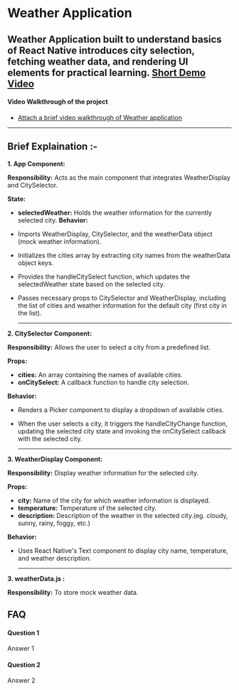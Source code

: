 
# Weather Application

Weather Application built to understand basics of React Native introduces city selection, fetching weather data, and rendering UI elements for practical learning.
[Short Demo Video](https://drive.google.com/file/d/1Enerqtij1bgkM1a4NmMR8Km2thOXkJ2q/view?usp=sharing)
---------------------------------------------------------------------------------------------------------------------------------------------------------------
#### Video Walkthrough of the project

 - [Attach a brief video walkthrough of Weather application]()
---------------------------------------------------------------------------------------------------------------------------------------------------------------

## Brief Explaination :-
    

**1. App Component:**

**Responsibility:** 
Acts as the main component that integrates WeatherDisplay and CitySelector.

**State:**
- **selectedWeather:** Holds the weather information for the currently selected city.
**Behavior:**
- Imports WeatherDisplay, CitySelector, and the weatherData object (mock weather information).
- Initializes the cities array by extracting city names from the weatherData object keys.
- Provides the handleCitySelect function, which updates the selectedWeather state based on the selected city.
- Passes necessary props to CitySelector and WeatherDisplay, including the list of cities and weather information for the default city (first city in the list).

    ---------------------------------------------------------------------------------------------------------------------------------------------------------------

**2. CitySelector Component:**

**Responsibility:** 
Allows the user to select a city from a predefined list.

**Props:**
- **cities:** An array containing the names of available cities.
- **onCitySelect:** A callback function to handle city selection.

**Behavior:**
- Renders a Picker component to display a dropdown of available cities.
- When the user selects a city, it triggers the handleCityChange function, updating the selected city state and invoking the onCitySelect callback with the selected city.


    ---------------------------------------------------------------------------------------------------------------------------------------------------------------
**3. WeatherDisplay Component:**

**Responsibility:** 
Display weather information for the selected city.

**Props:**
- **city:** Name of the city for which weather information is displayed.
- **temperature:** Temperature of the selected city.
- **description:** Description of the weather in the selected city.(eg. cloudy, sunny, rainy, foggy, etc.)


**Behavior:**
- Uses React Native's Text component to display city name, temperature, and weather description.

    ---------------------------------------------------------------------------------------------------------------------------------------------------------------
**3. weatherData.js :** 

**Responsibility:** 
To store mock weather data.

## FAQ

#### Question 1

Answer 1

#### Question 2

Answer 2


